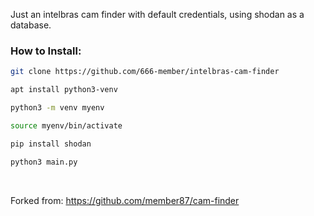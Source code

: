 Just an intelbras cam finder with default credentials, using shodan as a database.

### How to Install:

```bash
git clone https://github.com/666-member/intelbras-cam-finder
```

```bash
apt install python3-venv
```

```bash
python3 -m venv myenv
```

```bash
source myenv/bin/activate
```

```bash
pip install shodan
```

```bash
python3 main.py
```
<br>

Forked from: https://github.com/member87/cam-finder